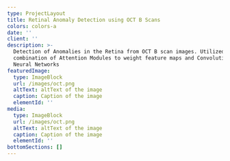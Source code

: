 ```yaml
---
type: ProjectLayout
title: Retinal Anomaly Detection using OCT B Scans
colors: colors-a
date: ''
client: ''
description: >-
  Detection of Anomalies in the Retina from OCT B scan images. Utilized a
  combination of Attention Modules to weight feature maps and Convolutional
  Neural Networks
featuredImage:
  type: ImageBlock
  url: /images/oct.png
  altText: altText of the image
  caption: Caption of the image
  elementId: ''
media:
  type: ImageBlock
  url: /images/oct.png
  altText: altText of the image
  caption: Caption of the image
  elementId: ''
bottomSections: []
---
```

